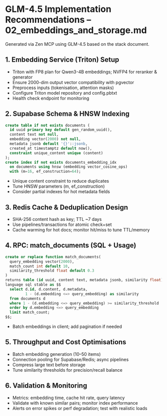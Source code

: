 # GLM-4.5 Implementation Recommendations – 02_embeddings_and_storage.md

Generated via Zen MCP using GLM-4.5 based on the stack document.

## 1. Embedding Service (Triton) Setup
- Triton with FP8 plan for Qwen3-4B embeddings; NVFP4 for reranker & generator
- Ensure 2000-dim output vector compatibility with pgvector
- Preprocess inputs (tokenisation, attention masks)
- Configure Triton model repository and config.pbtxt
- Health check endpoint for monitoring

## 2. Supabase Schema & HNSW Indexing
```sql
create table if not exists documents (
  id uuid primary key default gen_random_uuid(),
  content text not null,
  embedding vector(2000) not null,
  metadata jsonb default '{}'::jsonb,
  created_at timestamptz default now(),
  constraint unique_content unique (content)
);
create index if not exists documents_embedding_idx
  on documents using hnsw (embedding vector_cosine_ops)
  with (m=16, ef_construction=64);
```
- Unique content constraint to reduce duplicates
- Tune HNSW parameters (m, ef_construction)
- Consider partial indexes for hot metadata fields

## 3. Redis Cache & Deduplication Design
- SHA-256 content hash as key; TTL ~7 days
- Use pipelines/transactions for atomic check+set
- Cache warming for hot docs; monitor hit/miss to tune TTL/memory

## 4. RPC: match_documents (SQL + Usage)
```sql
create or replace function match_documents(
  query_embedding vector(2000),
  match_count int default 10,
  similarity_threshold float default 0.3
)
returns table (id uuid, content text, metadata jsonb, similarity float)
language sql stable as $$
  select d.id, d.content, d.metadata,
         1 - (d.embedding <=> query_embedding) as similarity
  from documents d
  where 1 - (d.embedding <=> query_embedding) >= similarity_threshold
  order by d.embedding <=> query_embedding
  limit match_count;
$$;
```
- Batch embeddings in client; add pagination if needed

## 5. Throughput and Cost Optimisations
- Batch embedding generation (10–50 items)
- Connection pooling for Supabase/Redis; async pipelines
- Compress large text before storage
- Tune similarity thresholds for precision/recall balance

## 6. Validation & Monitoring
- Metrics: embedding time, cache hit rate, query latency
- Validate with known similar pairs; monitor index performance
- Alerts on error spikes or perf degradation; test with realistic loads


